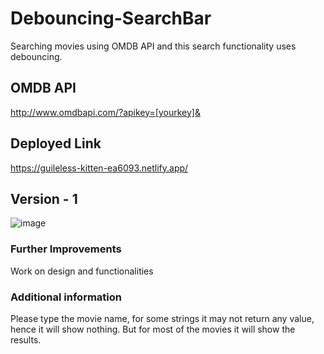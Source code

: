 # Debouncing-SearchBar
Searching movies using OMDB API and this search functionality uses debouncing.

## OMDB API
http://www.omdbapi.com/?apikey=[yourkey]&

## Deployed Link
https://guileless-kitten-ea6093.netlify.app/

## Version - 1

![image](https://user-images.githubusercontent.com/25353461/170713410-685b3b4d-82c4-4759-9d0d-711bd886b7ef.png)


### Further Improvements
Work on design and functionalities


### Additional information
Please type the movie name, for some strings it may not return any value, hence it will show nothing. But for most of the movies it will show the results.
